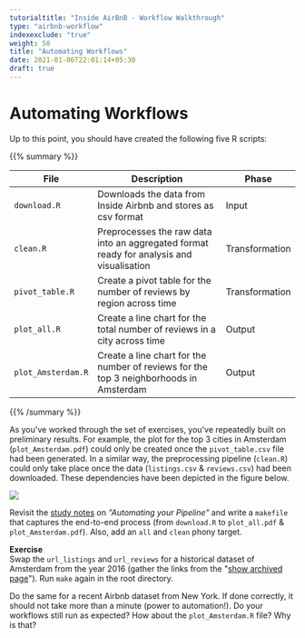 ```yaml
---
tutorialtitle: "Inside AirBnB - Workflow Walkthrough"
type: "airbnb-workflow"
indexexclude: "true"
weight: 50
title: "Automating Workflows"
date: 2021-01-06T22:01:14+05:30
draft: true
---
```


# Automating Workflows

Up to this point, you should have created the following five R scripts:

{{% summary %}}  

| File | Description | Phase |
| ---- | ---------- | ------ |
| `download.R` | Downloads the data from Inside Airbnb and stores as csv format | Input |
| `clean.R` | Preprocesses the raw data into an aggregated format ready for analysis and visualisation  | Transformation |
| `pivot_table.R` | Create a pivot table for the number of reviews by region across time | Transformation |
| `plot_all.R` | Create a line chart for the total number of reviews in a city across time | Output |
| `plot_Amsterdam.R` | Create a line chart for the number of reviews for the top 3 neighborhoods in Amsterdam | Output |

{{% /summary %}}




As you've worked through the set of exercises, you've repeatedly built on preliminary results. For example, the plot for the top 3 cities in Amsterdam (`plot_Amsterdam.pdf`) could only be created once the `pivot_table.csv` file had been generated. In a similar way, the preprocessing pipeline (`clean.R`) could only take place once the data (`listings.csv` & `reviews.csv`) had been downloaded. These dependencies have been depicted in the figure below.


![](../images/dependencies.png)

Revisit the [study notes](/automate/project-setup) on *"Automating your Pipeline"* and write a `makefile` that captures the end-to-end process (from `download.R` to `plot_all.pdf` & `plot_Amsterdam.pdf`). Also, add an `all` and `clean` phony target.


**Exercise**     
Swap the `url_listings` and `url_reviews` for a historical dataset of Amsterdam from the year 2016 (gather the links from the "[show archived page](http://insideairbnb.com/get-the-data.html)"). Run `make` again in the root directory.


Do the same for a recent Airbnb dataset from New York.  If done correctly, it should not take more than a minute (power to automation!). Do your workflows still run as expected? How about the `plot_Amsterdam.R` file? Why is that?
